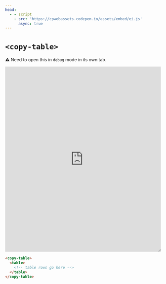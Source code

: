 ```yaml
---
head: 
  - - script
    - src: 'https://cpwebassets.codepen.io/assets/embed/ei.js'
      async: true
---
```


# `<copy-table>`

:warning: Need to open this in `debug` mode in its own tab.

<iframe height="600" style="width: 100%; resize: both;" scrolling="no" title="copy-table demo" src="https://codepen.io/davatron5000/embed/YzEYKwR?default-tab=result&theme-id=light" frameborder="no" loading="lazy" allowtransparency="true" allowfullscreen="true">
  See the Pen <a href="https://codepen.io/davatron5000/pen/YzEYKwR">
  &lt;copy-table&gt; as CSV web component</a> by Dave Rupert (<a href="https://codepen.io/davatron5000">@davatron5000</a>)
  on <a href="https://codepen.io">CodePen</a>.
</iframe>


```html
<copy-table>
  <table>
    <!-- table rows go here -->
  </table>
</copy-table>
```
